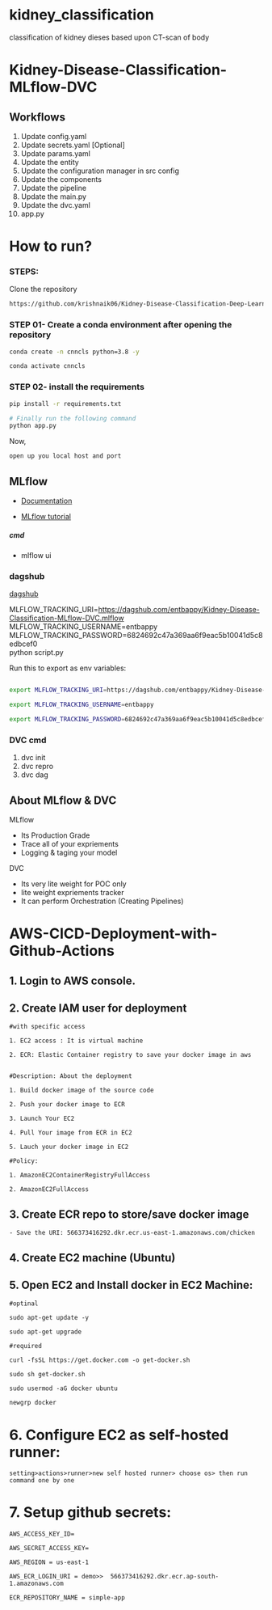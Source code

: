 # kidney_classification
classification of kidney dieses based upon CT-scan of body



# Kidney-Disease-Classification-MLflow-DVC


## Workflows

1. Update config.yaml
2. Update secrets.yaml [Optional]
3. Update params.yaml
4. Update the entity
5. Update the configuration manager in src config
6. Update the components
7. Update the pipeline 
8. Update the main.py
9. Update the dvc.yaml
10. app.py

# How to run?
### STEPS:

Clone the repository

```bash
https://github.com/krishnaik06/Kidney-Disease-Classification-Deep-Learning-Project
```
### STEP 01- Create a conda environment after opening the repository

```bash
conda create -n cnncls python=3.8 -y
```

```bash
conda activate cnncls
```


### STEP 02- install the requirements
```bash
pip install -r requirements.txt
```

```bash
# Finally run the following command
python app.py
```

Now,
```bash
open up you local host and port
```






## MLflow

- [Documentation](https://mlflow.org/docs/latest/index.html)

- [MLflow tutorial](https://youtu.be/qdcHHrsXA48?si=bD5vDS60akNphkem)

##### cmd
- mlflow ui

### dagshub
[dagshub](https://dagshub.com/)

MLFLOW_TRACKING_URI=https://dagshub.com/entbappy/Kidney-Disease-Classification-MLflow-DVC.mlflow \
MLFLOW_TRACKING_USERNAME=entbappy \
MLFLOW_TRACKING_PASSWORD=6824692c47a369aa6f9eac5b10041d5c8edbcef0 \
python script.py

Run this to export as env variables:

```bash

export MLFLOW_TRACKING_URI=https://dagshub.com/entbappy/Kidney-Disease-Classification-MLflow-DVC.mlflow

export MLFLOW_TRACKING_USERNAME=entbappy 

export MLFLOW_TRACKING_PASSWORD=6824692c47a369aa6f9eac5b10041d5c8edbcef0

```


### DVC cmd

1. dvc init
2. dvc repro
3. dvc dag


## About MLflow & DVC

MLflow

 - Its Production Grade
 - Trace all of your expriements
 - Logging & taging your model


DVC 

 - Its very lite weight for POC only
 - lite weight expriements tracker
 - It can perform Orchestration (Creating Pipelines)



# AWS-CICD-Deployment-with-Github-Actions

## 1. Login to AWS console.

## 2. Create IAM user for deployment

	#with specific access

	1. EC2 access : It is virtual machine

	2. ECR: Elastic Container registry to save your docker image in aws


	#Description: About the deployment

	1. Build docker image of the source code

	2. Push your docker image to ECR

	3. Launch Your EC2 

	4. Pull Your image from ECR in EC2

	5. Lauch your docker image in EC2

	#Policy:

	1. AmazonEC2ContainerRegistryFullAccess

	2. AmazonEC2FullAccess

	
## 3. Create ECR repo to store/save docker image
    - Save the URI: 566373416292.dkr.ecr.us-east-1.amazonaws.com/chicken

	
## 4. Create EC2 machine (Ubuntu) 

## 5. Open EC2 and Install docker in EC2 Machine:
	
	
	#optinal

	sudo apt-get update -y

	sudo apt-get upgrade
	
	#required

	curl -fsSL https://get.docker.com -o get-docker.sh

	sudo sh get-docker.sh

	sudo usermod -aG docker ubuntu

	newgrp docker
	
# 6. Configure EC2 as self-hosted runner:
    setting>actions>runner>new self hosted runner> choose os> then run command one by one


# 7. Setup github secrets:

    AWS_ACCESS_KEY_ID=

    AWS_SECRET_ACCESS_KEY=

    AWS_REGION = us-east-1

    AWS_ECR_LOGIN_URI = demo>>  566373416292.dkr.ecr.ap-south-1.amazonaws.com

    ECR_REPOSITORY_NAME = simple-app
